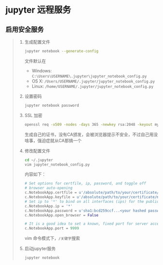 # jupyter 远程服务

## 启用安全服务

> 1. 生成配置文件
>
>    ```bash
>    jupyter notebook --generate-config
>    ```
>
>    文件默认在
>
>    - Windows: `C:\Users\USERNAME\.jupyter\jupyter_notebook_config.py`
>    - OS X: `/Users/USERNAME/.jupyter/jupyter_notebook_config.py`
>    - Linux: `/home/USERNAME/.jupyter/jupyter_notebook_config.py`
>
> 2. 设置密码
>
>    ```bash
>    jupyter notebook password
>    ```
>
> 3. SSL 加密
>
>    ```bash
>    openssl req -x509 -nodes -days 365 -newkey rsa:2048 -keyout mykey.key -out mycert.pem
>    ```
>
>    生成自己的证书，没有CA颁发，会被浏览器提示不安全，不过自己用没啥事，强迫症就从CA那搞一个
>
> 4. 修改配置文件
>
>    ```bash
>    cd ~/.jupyter
>    vim jupyter_notebook_config.py
>    ```
>
>    内容如下：
>
>    ```python
>    # Set options for certfile, ip, password, and toggle off
>    # browser auto-opening
>    c.NotebookApp.certfile = u'/absolute/path/to/your/certificate/mycert.pem'
>    c.NotebookApp.keyfile = u'/absolute/path/to/your/certificate/mykey.key'
>    # Set ip to '*' to bind on all interfaces (ips) for the public server
>    c.NotebookApp.ip = '*'
>    c.NotebookApp.password = u'sha1:bcd259ccf...<your hashed password here>'
>    c.NotebookApp.open_browser = False
>    
>    # It is a good idea to set a known, fixed port for server access
>    c.NotebookApp.port = 9999
>    ```
>
>    vim 命令模式下，`/关键字`搜索
>
> 5. 启动jupyter服务
>
>    ```bash
>    jupyter notebook
>    ```

